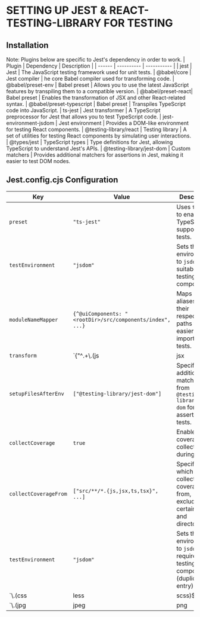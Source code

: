 # SETTING UP JEST & REACT-TESTING-LIBRARY FOR TESTING

## Installation

Note: Plugins below are specific to Jest's dependency in order to work.
| Plugin | Dependency | Description |
| ------ | ---------- | ----------- |
| jest | Jest | The JavaScript testing framework used for unit tests.
| @babel/core | Jest compiler | he core Babel compiler used for transforming code.
| @babel/preset-env | Babel preset | Allows you to use the latest JavaScript features by transpiling them to a compatible version.
| @babel/preset-react| Babel preset | Enables the transformation of JSX and other React-related syntax.
| @babel/preset-typescript | Babel preset | Transpiles TypeScript code into JavaScript.
| ts-jest | Jest transformer | A TypeScript preprocessor for Jest that allows you to test TypeScript code.
| jest-environment-jsdom | Jest environment | Provides a DOM-like environment for testing React components.
| @testing-library/react | Testing library | A set of utilities for testing React components by simulating user interactions.
| @types/jest | TypeScript types | Type definitions for Jest, allowing TypeScript to understand Jest's APIs.
| @testing-library/jest-dom | Custom matchers | Provides additional matchers for assertions in Jest, making it easier to test DOM nodes.

## Jest.config.cjs Configuration

<!-- prettier-ignore -->
| Key | Value | Description |
| --- | ----- | ------------|
| `preset` | `"ts-jest"` | Uses `ts-jest` to enable TypeScript support in tests. |
| `testEnvironment` | `"jsdom"` | Sets the test environment to `jsdom`, suitable for testing React components. |
| `moduleNameMapper` |`{^@uiComponents: "<rootDir>/src/components/index", ...}` |Maps module aliases to their respective paths for easier imports in tests. |
| `transform` | `{"^.+\\.(js|jsx|ts| tsx)$": "babel-jest"}` | Uses Babel to transform JavaScript and TypeScript files for testing. |
| `setupFilesAfterEnv`  | `["@testing-library/jest-dom"]` | Specifies additional matchers from `@testing-library/jest-dom` for better assertions in tests. |
| `collectCoverage` | `true` | Enables coverage collection during tests. |
| `collectCoverageFrom` | `["src/**/*.{js,jsx,ts,tsx}", ...]` | Specifies which files to collect coverage from, excluding certain files and directories. |
| `testEnvironment` | `"jsdom"` | Sets the test environment to `jsdom`, required for testing React components (duplicate entry). |
| `\\.(css|less| scss)$`| `"identity-obj-proxy"` | Mocks CSS imports to prevent errors during testing. |
| `\\.(jpg|jpeg|png|gif|svg)$`| `"<rootDir>/__mocks__/fileMock.js"` | Mocks image imports to prevent errors during testing. |
